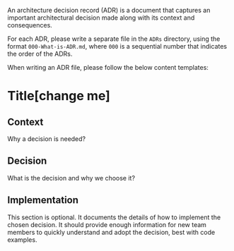 An architecture decision record (ADR) is a document that captures an important architectural decision made along with its context and consequences.

For each ADR, please write a separate file in the `ADRs` directory, using the format `000-What-is-ADR.md`, where `000` is a sequential number that indicates the order of the ADRs.

When writing an ADR file, please follow the below content templates:

# Title[change me]

## Context

Why a decision is needed?

## Decision

What is the decision and why we choose it?

## Implementation

This section is optional. It documents the details of how to implement the chosen decision. It should provide enough information for new team members to quickly understand and adopt the decision, best with code examples.

